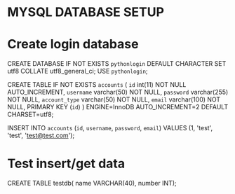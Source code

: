 # MYSQL DATABASE SETUP
# Create login database
CREATE DATABASE IF NOT EXISTS `pythonlogin` DEFAULT CHARACTER SET utf8 COLLATE utf8_general_ci;
USE `pythonlogin`;

CREATE TABLE IF NOT EXISTS `accounts` (
	`id` int(11) NOT NULL AUTO_INCREMENT,
  	`username` varchar(50) NOT NULL,
  	`password` varchar(255) NOT NULL,
	`account_type` varchar(50) NOT NULL,
  	`email` varchar(100) NOT NULL,
    PRIMARY KEY (`id`)
) ENGINE=InnoDB AUTO_INCREMENT=2 DEFAULT CHARSET=utf8;


INSERT INTO `accounts` (`id`, `username`, `password`, `email`) VALUES (1, 'test', 'test', 'test@test.com');


# Test insert/get data
CREATE TABLE testdb(
	name VARCHAR(40),
   number INT);